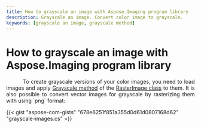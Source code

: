 ```yaml
---
title: How to grayscale an image with Aspose.Imaging program library
description: Grayscale an image. Convert color image to grayscale.
keywords: [grayscale an image, grayscale method]
---
```


# How to grayscale an image with Aspose.Imaging program library

<p align='justify'>
&nbsp;&nbsp;&nbsp;&nbsp;&nbsp;&nbsp;&nbsp;&nbsp;
To create grayscale versions of your color images, you need to load images and apply <a href="https://reference.aspose.com/imaging/net/aspose.imaging/rasterimage/grayscale/">Grayscale method</a> of the <a href="https://reference.aspose.com/imaging/net/aspose.imaging/rasterimage/">RasterImage class</a> to them. It is also possible to convert vector images for grayscale by rasterizing them with using `png` format:
</p>

{{< gist "aspose-com-gists" "678e6251f851a355d0d61d0807168d62" "grayscale-images.cs" >}}

